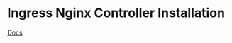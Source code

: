 # Ingress Nginx Controller Installation

[Docs](https://github.com/kubernetes/ingress-nginx/blob/main/docs/deploy/index.md)
